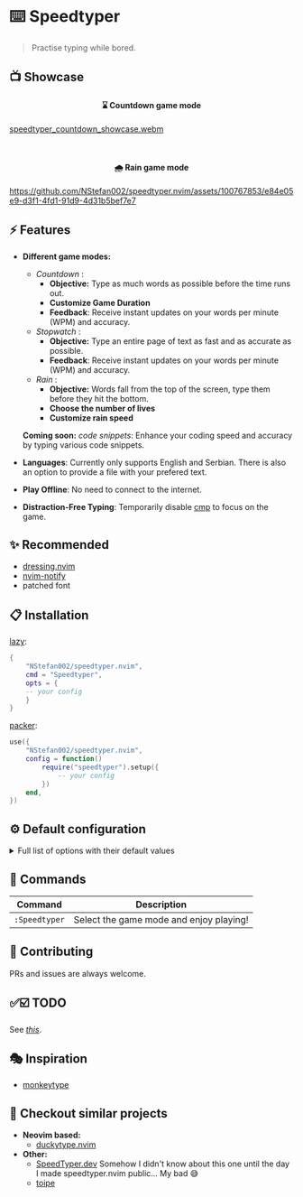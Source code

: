 # ⌨️ Speedtyper

> Practise typing while bored.

## 📺 Showcase

<h4 align="center">⌛ Countdown game mode</h4>

[speedtyper_countdown_showcase.webm](https://github.com/NStefan002/speedtyper.nvim/assets/100767853/767464b2-96d6-4ea9-9486-4aa98135d0ae)

<br>

<h4 align="center">🌧️ Rain game mode</h4>

https://github.com/NStefan002/speedtyper.nvim/assets/100767853/e84e05e9-d3f1-4fd1-91d9-4d31b5bef7e7

## ⚡️ Features

- **Different game modes:**

  - _Countdown_ :
    - **Objective:** Type as much words as possible before the time runs out.
    - **Customize Game Duration**
    - **Feedback**: Receive instant updates on your words per minute (WPM) and accuracy.
  - _Stopwatch_ :
    - **Objective:** Type an entire page of text as fast and as accurate as possible.
    - **Feedback**: Receive instant updates on your words per minute (WPM) and accuracy.
  - _Rain_ :
    - **Objective:** Words fall from the top of the screen, type them before they hit the bottom.
    - **Choose the number of lives**
    - **Customize rain speed**

  **Coming soon:** _code snippets_: Enhance your coding speed and accuracy by typing various code snippets.

- **Languages**: Currently only supports English and Serbian. There is also an option to provide a file with your prefered text.
- **Play Offline**: No need to connect to the internet. <!-- **_Coming soon:_** Online mode with a larger variety of words. -->
- **Distraction-Free Typing**: Temporarily disable [cmp](https://github.com/hrsh7th/nvim-cmp) to focus on the game.

## ✨ Recommended

- [dressing.nvim](https://github.com/stevearc/dressing.nvim)
- [nvim-notify](https://github.com/rcarriga/nvim-notify)
- patched font

## 📋 Installation

[lazy](https://github.com/folke/lazy.nvim):

```lua
{
    "NStefan002/speedtyper.nvim",
    cmd = "Speedtyper",
    opts = {
    -- your config
    }
}
```

[packer](https://github.com/wbthomason/packer.nvim):

```lua
use({
    "NStefan002/speedtyper.nvim",
    config = function()
        require("speedtyper").setup({
            -- your config
        })
    end,
})
```

## ⚙ Default configuration

<details>
<summary>Full list of options with their default values</summary>

```lua
{
    window = {
        height = 5, -- integer >= 5 | float in range (0, 1)
        width = 0.55, -- integer | float in range (0, 1)
        border = "rounded", -- "none" | "single" | "double" | "rounded" | "shadow" | "solid"
        -- lhs used to close game window.
        -- can be a string (applies to normal mode),
        -- or a table where the key represents the mode and the value is the mapping.
        -- e.g. close_with = "q" or close_with = { n = "q", i = "<M-q>" }.
        -- mode can be any of "n" | "i" | "x"
        -- nil means no map
        close_with = nil,
    },
    language = "en", -- "en" | "sr" currently only only supports English and Serbian
    sentence_mode = false, -- if true, whole sentences will be used
    custom_text_file = nil, -- provide a path to file that contains your custom text (if this is not nil, language option will be ignored)
    randomize = false, -- randomize words from custom_text_file
    game_modes = { -- prefered settings for different game modes
        -- type until time expires
        countdown = {
            time = 30,
        },
        -- type until you complete one page
        stopwatch = {
            hide_time = true, -- hide time while typing
        },
        -- NOTE: the window height will become the same as the window width
        rain = {
            initial_speed = 1.5, -- words fall down by one line every x seconds
            throttle = 7, -- increase speed every x seconds (set to -1 for constant speed)
            lives = 3,
        },
    },
    -- specify highlight group for each component
    highlights = {
        untyped_text = "Comment",
        typo = "ErrorMsg",
        clock = "ErrorMsg",
        falling_word_typed = "DiagnosticOk",
        falling_word = "Normal",
        falling_word_warning1 = "WarningMsg",
        falling_word_warning2 = "ErrorMsg",
    },
    -- this values will be restored to your prefered settings after the game ends
    vim_opt = {
        -- only applies to insert mode, while playing the game
        guicursor = nil, -- "ver25" | "hor20" | "block" | nil means do not change
    },
}
```

</details>

## 🧰 Commands

| Command       | Description                             |
| ------------- | --------------------------------------- |
| `:Speedtyper` | Select the game mode and enjoy playing! |

## 🤝 Contributing

PRs and issues are always welcome.

## ✅☑️ TODO

See _[this](https://github.com/NStefan002/speedtyper.nvim/blob/main/TODO.md)_.

## 🎭 Inspiration

- [monkeytype](https://monkeytype.com/)

## 👀 Checkout similar projects

- **Neovim based:**
  - [duckytype.nvim](https://github.com/kwakzalver/duckytype.nvim)
- **Other:**
  - [SpeedTyper.dev](https://www.speedtyper.dev/) Somehow I didn't know about this one until the day I made speedtyper.nvim public... My bad 😅
  - [toipe](https://github.com/Samyak2/toipe)
